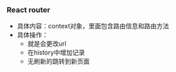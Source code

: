


### React router

- 具体内容：context对象，里面包含路由信息和路由方法
- 具体操作：
    - 就是会更改url
    - 在history中增加记录
    - 无刷新的跳转到新页面